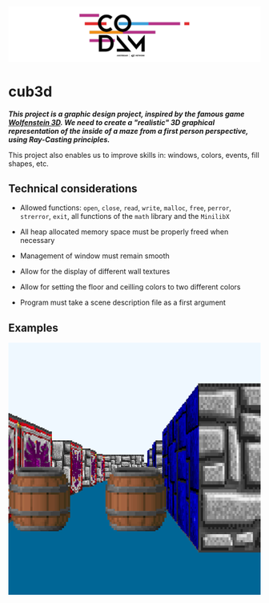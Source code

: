[![Logo](https://github.com/qingqingqingli/readme_images/blob/master/codam_logo_1.png)](https://github.com/qingqingqingli/cub3d)

# cub3d
***This project is a graphic design project, inspired by the famous game [Wolfenstein 3D](http://users.atw.hu/wolf3d/). We need to create a "realistic" 3D graphical representation of the inside of a maze from a first person perspective, using Ray-Casting principles.***

This project also enables us to improve skills in: windows, colors, events, fill shapes, etc.

## Technical considerations

- Allowed functions: ```open```, ```close```, ```read```, ```write```, ```malloc```, ```free```, ```perror```, ```strerror```, ```exit```, all functions of the ```math``` library and the ```MinilibX```

- All heap allocated memory space must be properly freed when necessary

- Management of window must remain smooth

- Allow for the display of different wall textures

- Allow for setting the floor and ceilling colors to two different colors

- Program must take a scene description file as a first argument

## Examples

[![cub3d_0](https://github.com/qingqingqingli/readme_images/blob/master/cub3d_0.png)](https://github.com/qingqingqingli/cub3d)

<!-- to do list:
- Check how it works on Linux
- Add instructions on how to make it work on Linux
- Add Makefil to compile on MacOS and also Linux
- Find out what's different on the MacOS and Linux github version
- set the color to -1 so if not set correctly it won't run -->

